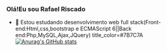 ### Olá!Eu sou Rafael Riscado

- 🔭 Estou estudando desenvolvimento web full stack(Front-end:Html,css,bootstrap e  ECMAScript 6||Back end:Php,MySQL,Ajax,JQuery)
title_color=#7B7C7A
[![Anurag's GitHub stats](https://github-readme-stats.vercel.app/api?username=Rafael-Riscado)](https://github.com/Rafael-Riscado/github-readme-stats)
